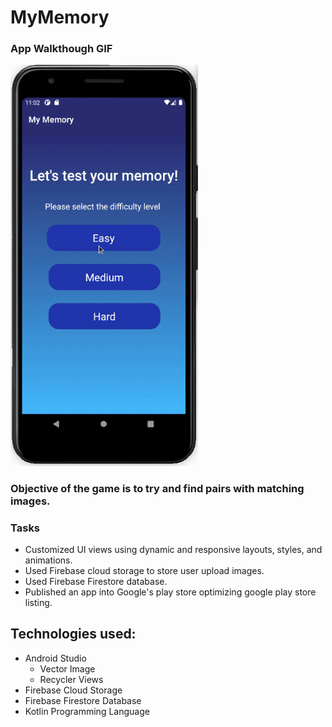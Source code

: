 # MyMemory

### App Walkthough GIF
<img src="https://github.com/birajsilwal/MyMemory/blob/master/app.gif" width=300><br>

### Objective of the game is to try and find pairs with matching images.

### Tasks

- Customized UI views using dynamic and responsive layouts, styles, and animations.
- Used Firebase cloud storage to store user upload images.
- Used Firebase Firestore database.
- Published an app into Google's play store optimizing google play store listing.

## Technologies used: 

- Android Studio
  - Vector Image
  - Recycler Views
- Firebase Cloud Storage
- Firebase Firestore Database
- Kotlin Programming Language


